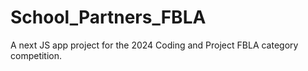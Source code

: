 ﻿# School_Partners_FBLA

A next JS app project for the 2024 Coding and Project FBLA category competition. 
